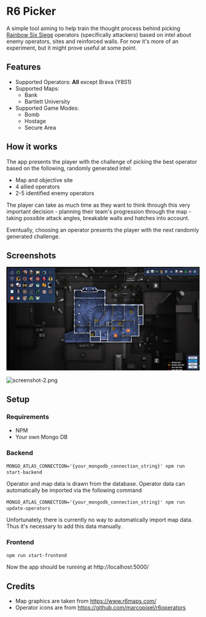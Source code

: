 # R6 Picker

A simple tool aiming to help train the thought process behind
picking [Rainbow Six Siege](https://www.ubisoft.com/en-gb/game/rainbow-six/siege) operators (specifically attackers)
based on intel about enemy operators, sites and reinforced walls. For now it's more of an experiment, but it might prove
useful at some point.

## Features

- Supported Operators: **All** except Brava (Y8S1)
- Supported Maps:
    - Bank
    - Bartlett University
- Supported Game Modes:
    - Bomb
    - Hostage
    - Secure Area

## How it works

The app presents the player with the challenge of picking the best operator based on the following, randomly generated
intel:

- Map and objective site
- 4 allied operators
- 2-5 identified enemy operators

The player can take as much time as they want to think through this very important decision - planning their team's
progression through the map - taking possible attack angles, breakable walls and hatches into account.

Eventually, choosing an operator presents the player with the next randomly generated challenge.

## Screenshots

![screenshot-1.png](frontend/public/screenshot-1.png)

![screenshot-2.png](frontend/public/screenshot-2.png)

## Setup

### Requirements

- NPM
- Your own Mongo DB

### Backend

```
MONGO_ATLAS_CONNECTION='{your_mongodb_connection_string}' npm run start-backend
```

Operator and map data is drawn from the database. Operator data can automatically be imported via the following command

```
MONGO_ATLAS_CONNECTION='{your_mongodb_connection_string}' npm run update-operators
```

Unfortunately, there is currently no way to automatically import map data. Thus it's necessary to add this data
manually.

### Frontend

```
npm run start-frontend
```

Now the app should be running at http://localhost:5000/

## Credits

- Map graphics are taken from https://www.r6maps.com/
- Operator icons are from https://github.com/marcopixel/r6operators
